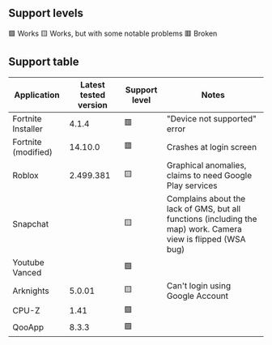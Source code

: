 ## Support levels

🟩 Works
🟨 Works, but with some notable problems
🟥 Broken

## Support table

| Application    | Latest tested version | Support level | Notes |
|----------------|-----------------------|---------------|-------|
| Fortnite Installer | 4.1.4 | 🟥 | "Device not supported" error |
| Fortnite (modified) | 14.10.0 | 🟥 | Crashes at login screen |
| Roblox | 2.499.381 | 🟨 | Graphical anomalies, claims to need Google Play services |
| Snapchat | | 🟨 | Complains about the lack of GMS, but all functions (including the map) work. Camera view is flipped (WSA bug) |
| Youtube Vanced | | 🟩 ||
| Arknights | 5.0.01 | 🟨 |Can't login using Google Account|
| CPU-Z | 1.41 | 🟩 ||
| QooApp | 8.3.3 | 🟩 ||